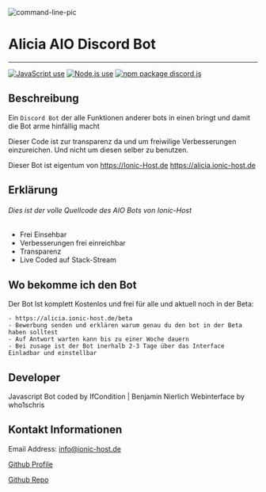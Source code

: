 ![command-line-pic](https://alicia.ionic-host.de/assets/img/code.png)

# Alicia AIO Discord Bot

---

<a href="https://img.shields.io/badge/JavaScipt-100%25-yellow"><img alt="JavaScript use" src="https://img.shields.io/badge/JavaScipt-100%25-yellow"></a> <a href="https://img.shields.io/badge/Used-Node.js-red"><img alt="Node.js use" src="https://img.shields.io/badge/Used-Node.js-red"></a> <a href="https://img.shields.io/badge/npm-Inquirer-orange"><img alt="npm package discord.js" src="https://img.shields.io/badge/npm-Inquirer-orange"></a>

## Beschreibung

Ein `Discord Bot` der alle Funktionen anderer bots in einen bringt und damit die Bot arme hinfällig macht

Dieser Code ist zur transparenz da und um freiwilige Verbesserungen einzureichen. Und nicht um diesen selber zu benutzen.

Dieser Bot ist eigentum von https://Ionic-Host.de https://alicia.ionic-host.de 

## Erklärung

###### Dies ist der volle Quellcode des AIO Bots von Ionic-Host

- Frei Einsehbar
- Verbesserungen frei einreichbar
- Transparenz
- Live Coded auf Stack-Stream

## Wo bekomme ich den Bot

Der Bot Ist komplett Kostenlos und frei für alle und aktuell noch in der Beta:

```
- https://alicia.ionic-host.de/beta
- Bewerbung senden und erklären warum genau du den bot in der Beta haben solltest
- Auf Antwort warten kann bis zu einer Woche dauern
- Bei zusage ist der Bot inerhalb 2-3 Tage über das Interface Einladbar und einstellbar
```

## Developer

Javascript Bot coded by IfCondition | Benjamin Nierlich Webinterface by who1schris

## Kontakt Informationen

Email Address: info@ionic-host.de

[Github Profile](https://github.com/nfifcondition)

[Github Repo](https://github.com/https://github.com/PublicVoidEnable/Alicia-AIO-Bot)